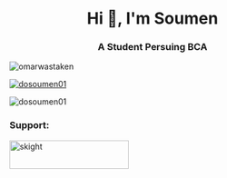 <h1 align="center">Hi 👋, I'm Soumen</h1>
<h3 align="center">A Student Persuing BCA</h3>

<p align="left"> <img src="https://komarev.com/ghpvc/?username=dosoumen01&label=Profile%20views&color=0e75b6&style=flat" alt="omarwastaken" /> </p>

<p align="left"> <a href="https://github.com/ryo-ma/github-profile-trophy"><img src="https://github-profile-trophy.vercel.app/?username=dosoumen01" alt="dosoumen01" /></a> </p>

<p>&nbsp;<img align="left" src="https://github-readme-stats.vercel.app/api?username=dosoumen01&show_icons=true&locale=en" alt="dosoumen01" /></p>


<h3 align="left">Support:</h3>
<p><a href="https://ko-fi.com/dosoumen01"> <img align="left" src="https://cdn.ko-fi.com/cdn/kofi3.png?v=3" height="50" width="210" alt="skight" /></a></p><br><br>
